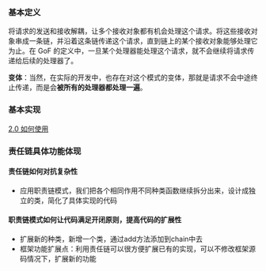 ### 基本定义
将请求的发送和接收解耦，让多个接收对象都有机会处理这个请求。将这些接收对象串成一条链，并沿着这条链传递这个请求，直到链上的某个接收对象能够处理它为止。在 GoF 的定义中，一旦某个处理器能处理这个请求，就不会继续将请求传递给后续的处理器了。

**变体**：当然，在实际的开发中，也存在对这个模式的变体，那就是请求不会中途终止传递，而是会**被所有的处理器都处理一遍**。
### 基本实现
[2.0 如何使用](Projects/设计模式/23经典设计模式/行为型/责任链模式/2.0%20如何使用.md)

### 责任链具体功能体现
#### 责任链如何对抗复杂性
- 应用职责链模式，我们把各个相同作用不同种类函数继续拆分出来，设计成独立的类，简化了具体实现的代码
#### 职责链模式如何让代码满足开闭原则，提高代码的扩展性
- 扩展新的种类，新增一个类，通过add方法添加到chain中去
- 框架功能扩展点：利用责任链可以很方便扩展已有的实现，可以不修改框架源码情况下，扩展新的功能

